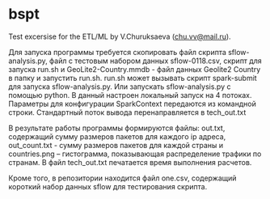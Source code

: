 # bspt
Test excersise for the ETL/ML by V.Churuksaeva (chu.vv@mail.ru).


Для запуска программы требуется скопировать файл скрипта sflow-analysis.py, файл с тестовым набором данных sflow-0118.csv, скрипт для запуска run.sh и GeoLite2-Country.mmdb - файл данных Geolite2 Country в папку и запустить run.sh.
run.sh может вызывать скрипт spark-submit для запуска sflow-analysis.py. Или запускать sflow-analysis.py с помощью python. В данный настроен локальный запуск на 4 потоках. Параметры для конфигурации SparkContext передаются из командной строки. Стандартный поток вывода перенаправляется в tech_out.txt

В результате работы программы формируются файлы:
out.txt, содержащий сумму размеров пакетов для каждого ip адреса,
out_count.txt - сумму размеров пакетов для каждой страны и
countries.png – гистограмма, показывающая распределение трафики по странам.
В файл tech_out.txt печатается время выполнения расчетов. 

Кроме того, в репозитории находится файл one.csv, содержащий короткий набор данных sflow для тестирования скрипта.
